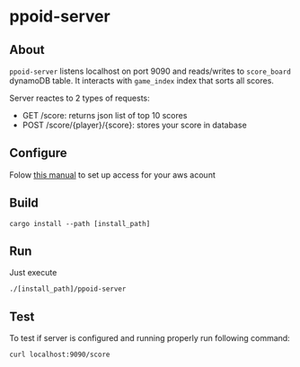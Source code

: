 # ppoid-server

## About
`ppoid-server` listens localhost on port 9090 and reads/writes to `score_board` dynamoDB table. It interacts with `game_index` index that sorts all scores.

Server reactes to 2 types of requests:
- GET /score: returns json list of top 10 scores
- POST /score/{player}/{score}: stores your score in database


## Configure
Folow [this manual](https://docs.aws.amazon.com/sdk-for-rust/latest/dg/getting-started.html) to set up access for your aws acount

## Build
```shell
cargo install --path [install_path]
```

## Run
Just execute
```shell
./[install_path]/ppoid-server
```
## Test
To test if server is configured and running properly run following command:
```shell
curl localhost:9090/score
```